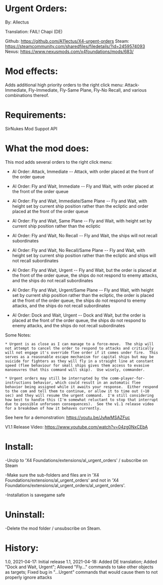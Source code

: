 Urgent Orders:
============
By: Allectus

Translation: FAIL! Chapi (DE)

Github: https://github.com/A11ectus/X4-urgent-orders
Steam: https://steamcommunity.com/sharedfiles/filedetails/?id=2459574093
Nexus: https://www.nexusmods.com/x4foundations/mods/683/

Mod effects:
============
Adds additional high priority orders to the right click menu: Attack-Immediate, Fly-Immediate, Fly-Same Plane, Fly-No Recall, and various combinations thereof.

Requirements:
=============
SirNukes Mod Suppot API

What the mod does:
==================

This mod adds several orders to the right click menu:

* AI Order: Attack, Immediate -- Attack, with order placed at the front of the order queue

* AI Order: Fly and Wait, Immediate -- Fly and Wait, with order placed at the front of the order queue

* AI Order: Fly and Wait, Immediate/Same Plane -- Fly and Wait, with height set by current ship position rather than the ecliptic and order placed at the front of the order queue

* AI Order: Fly and Wait, Same Plane -- Fly and Wait, with height set by current ship position rather than the ecliptic

* AI Order: Fly and Wait, No Recall -- Fly and Wait, the ships will not recall subordinates

* AI Order: Fly and Wait, No Recall/Same Plane -- Fly and Wait, with height set by current ship position rather than the ecliptic and ships will not recall subordinates

* AI Order: Fly and Wait, Urgent -- Fly and Wait, but the order is placed at the front of the order queue, the ships do not respond to enemy attacks, and the ships do not recall subordinates

* AI Order: Fly and Wait, Urgent/Same Plane -- Fly and Wait, with height set by current ship position rather than the ecliptic, the order is placed at the front of the order queue, the ships do not respond to enemy attacks, and the ships do not recall subordinates

* AI Order: Dock and Wait, Urgent -- Dock and Wait, but the order is placed at the front of the order queue, the ships do not respond to enemy attacks, and the ships do not recall subordinates


Some Notes:

	* Urgent is as close as I can manage to a force-move.  The ship will not attempt to cancel the order to respond to attacks and critically will not engage it's override flee order if it comes under fire.  This serves as a reasonable escape mechanism for capital ships but may be suicide for fighters as they will fly in a straight line at constant speed (flee behaviour for small ships gives them access to evasive manoeuvres that this command will skip).  Use wisely, commander.
	
	* Urgent orders may still be interrupted by the comm-player-for-instructions behavior, which could result in an automatic flee behavior being assigned while it awaits your response.  Either respond to the com and tell them to continue, or allow it to time out (~10 sec) and they will resume the urgent command.  I'm still considering how best to handle this (I'm somewhat reluctant to stop that interrupt due to possible unforseen consequences).  See the v1.1 release video for a breakdown of how it behaves currently.

See here for a demonstration: https://youtu.be/JyAwMSAZFuc

V1.1 Release Video: https://www.youtube.com/watch?v=04zg0NxCEbA

Install:
========
-Unzip to 'X4 Foundations/extensions/al_urgent_orders' / subscribe on Steam

-Make sure the sub-folders and files are in 'X4 Foundations/extensions/al_urgent_orders' and not in 'X4 Foundations/extensions/al_urgent_orders/al_urgent_orders'.

-Installation is savegame safe

Uninstall:
==========
-Delete the mod folder / unsubscribe on Steam.

History:
========
1.0, 2021-04-17: Initial release
1.1, 2021-04-18: Added DE translation; Added "Dock and Wait, Urgent"; Allowed "Fly..." commands to take other objects as targets; Fixed bug in "...Urgent" commands that would cause them to not properly ignore attacks
